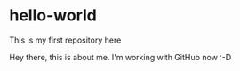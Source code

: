 # hello-world
This is my first repository here

Hey there, this is about me. I'm working with GitHub now :-D
